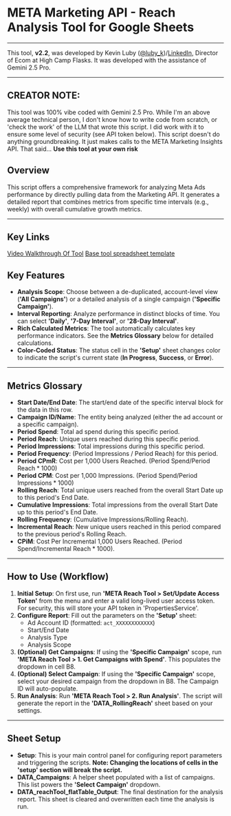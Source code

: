 # META Marketing API - Reach Analysis Tool for Google Sheets

---

This tool, **v2.2**, was developed by Kevin Luby ([@luby_k](https://x.com/luby_k))/[LinkedIn](https://www.linkedin.com/in/kevin-luby-70b62445/), Director of Ecom at High Camp Flasks. It was developed with the assistance of Gemini 2.5 Pro. 

---
## CREATOR NOTE: 
This tool was 100% vibe coded with Gemini 2.5 Pro. While I'm an above average technical person, I don't know how to write code from scratch, or 'check the work' of the LLM that wrote this script. I did work with it to ensure some level of security (see API token below). This script doesn't do anything groundbreaking. It just makes calls to the META Marketing Insights API. That said...
**Use this tool at your own risk**

## Overview

This script offers a comprehensive framework for analyzing Meta Ads performance by directly pulling data from the Marketing API. It generates a detailed report that combines metrics from specific time intervals (e.g., weekly) with overall cumulative growth metrics.

---
## Key Links
[Video Walkthrough Of Tool](https://highcampflasks.neetorecord.com/watch/77b3a72aba0e88855fa4)
[Base tool spreadsheet template](https://docs.google.com/spreadsheets/d/1_iONm4-WlSOJ5cySHrshIwoHKGIF7nXrNkBwmwKePFE/edit?usp=sharing)

## Key Features

* **Analysis Scope**: Choose between a de-duplicated, account-level view (**'All Campaigns'**) or a detailed analysis of a single campaign (**'Specific Campaign'**).
* **Interval Reporting**: Analyze performance in distinct blocks of time. You can select **'Daily'**, **'7-Day Interval'**, or **'28-Day Interval'**.
* **Rich Calculated Metrics**: The tool automatically calculates key performance indicators. See the **Metrics Glossary** below for detailed calculations.
* **Color-Coded Status**: The status cell in the **'Setup'** sheet changes color to indicate the script's current state (**In Progress**, **Success**, or **Error**).

---

## Metrics Glossary

* **Start Date/End Date**: The start/end date of the specific interval block for the data in this row.
* **Campaign ID/Name**: The entity being analyzed (either the ad account or a specific campaign).
* **Period Spend**: Total ad spend during this specific period.
* **Period Reach**: Unique users reached during this specific period.
* **Period Impressions**: Total impressions during this specific period.
* **Period Frequency**: (Period Impressions / Period Reach) for this period.
* **Period CPmR**: Cost per 1,000 Users Reached. ($\text{Period Spend} / \text{Period Reach} * 1000$)
* **Period CPM**: Cost per 1,000 Impressions. ($\text{Period Spend} / \text{Period Impressions} * 1000$)
* **Rolling Reach**: Total unique users reached from the overall Start Date up to this period's End Date.
* **Cumulative Impressions**: Total impressions from the overall Start Date up to this period's End Date.
* **Rolling Frequency**: ($\text{Cumulative Impressions} / \text{Rolling Reach}$).
* **Incremental Reach**: New unique users reached in this period compared to the previous period's Rolling Reach.
* **CPiM**: Cost Per Incremental 1,000 Users Reached. ($\text{Period Spend} / \text{Incremental Reach} * 1000$).

---

## How to Use (Workflow)

1.  **Initial Setup**: On first use, run **'META Reach Tool > Set/Update Access Token'** from the menu and enter a valid long-lived user access token. For security, this will store your API token in 'PropertiesService'.
2.  **Configure Report**: Fill out the parameters on the **'Setup'** sheet:
    * Ad Account ID (formatted: `act_XXXXXXXXXXXX`)
    * Start/End Date
    * Analysis Type
    * Analysis Scope
3.  **(Optional) Get Campaigns**: If using the **'Specific Campaign'** scope, run **'META Reach Tool > 1. Get Campaigns with Spend'**. This populates the dropdown in cell B8.
4.  **(Optional) Select Campaign**: If using the **'Specific Campaign'** scope, select your desired campaign from the dropdown in B8. The Campaign ID will auto-populate.
5.  **Run Analysis**: Run **'META Reach Tool > 2. Run Analysis'**. The script will generate the report in the **'DATA_RollingReach'** sheet based on your settings.

---

## Sheet Setup

* **Setup**: This is your main control panel for configuring report parameters and triggering the scripts. **Note: Changing the locations of cells in the 'setup' section will break the script.**
* **DATA\_Campaigns**: A helper sheet populated with a list of campaigns. This list powers the **'Select Campaign'** dropdown.
* **DATA\_reachTool\_flatTable\_Output**: The final destination for the analysis report. This sheet is cleared and overwritten each time the analysis is run.
